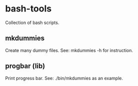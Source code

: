 # bash-tools
Collection of bash scripts.

## mkdummies
Create many dummy files.
See: mkdummies -h for instruction.

## progbar (lib)
Print progress bar.
See: ./bin/mkdummies as an example.
